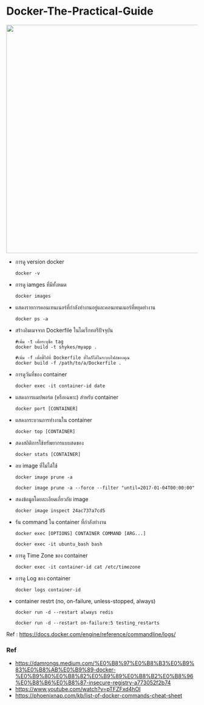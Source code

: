 # Docker-The-Practical-Guide

<p align="center">
  <img src="https://docs.docker.com/engine/images/architecture.svg" width="600">
</p>



- การดู version docker

      docker -v

- การดู iamges ที่มีทั้งหมด

      docker images

- แสดงรายการคอนเทนเนอร์ที่กำลังทำงานอยู่และคอนเทนเนอร์ที่หยุดทำงาน

      docker ps -a

- สร้างอิมเมจจาก Dockerfile ในไดเร็กทอรีปัจจุบัน

      #เพิ่ม -t เพื่อระบุชื่อ tag
      docker build -t shykes/myapp .
      
      #เพิ่ม -f เพื่อชี้ไปที่ Dockerfile ที่ใดก็ได้ในระบบไฟล์ของคุณ
      docker build -f /path/to/a/Dockerfile . 

- การดูวันที่ของ container 

      docker exec -it container-id date

- แสดงการแมปพอร์ต (หรือเฉพาะ) สำหรับ container

      docker port [CONTAINER]

- แสดงกระบวนการทำงานใน container

      docker top [CONTAINER]

- สดงสถิติการใช้ทรัพยากรแบบสดของ

      docker stats [CONTAINER]
 
- ลบ image ที่ไม่ได้ใช้

      docker image prune -a
      
      docker image prune -a --force --filter "until=2017-01-04T00:00:00"
 
- สดงข้อมูลโดยละเอียดเกี่ยวกับ image

      docker image inspect 24ac737a7cd5
 
- รัน command ใน container ที่กำลังทำงาน

      docker exec [OPTIONS] CONTAINER COMMAND [ARG...]

      docker exec -it ubuntu_bash bash

- การดู Time Zone ของ container 

      docker exec -it container-id cat /etc/timezone
      
- การดู Log ของ container 

      docker logs container-id
      
- container restrt (no, on-failure, unless-stopped, always)

      docker run -d --restart always redis
      
      docker run -d --restart on-failure:5 testing_restarts

Ref : https://docs.docker.com/engine/reference/commandline/logs/

### Ref

- https://damrongs.medium.com/%E0%B8%97%E0%B8%B3%E0%B9%83%E0%B8%AB%E0%B9%89-docker-%E0%B9%80%E0%B8%82%E0%B9%89%E0%B8%B2%E0%B8%96%E0%B8%B6%E0%B8%87-insecure-registry-a773052f2b74
- https://www.youtube.com/watch?v=pTFZFxd4hOI
- https://phoenixnap.com/kb/list-of-docker-commands-cheat-sheet
